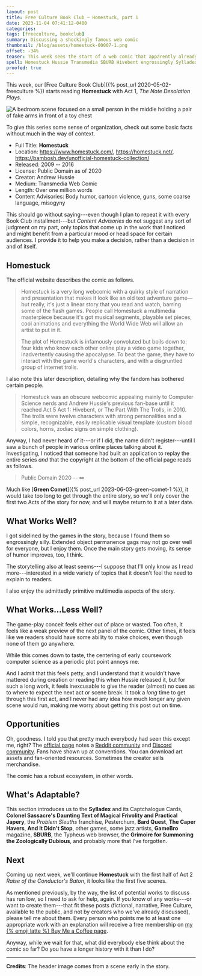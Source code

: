 ```yaml
---
layout: post
title: Free Culture Book Club — Homestuck, part 1
date: 2023-11-04 07:41:12-0400
categories:
tags: [freeculture, bookclub]
summary: Discussing a shockingly famous web comic
thumbnail: /blog/assets/homestuck-00007-1.png
offset: -34%
teaser: This week sees the start of a web comic that apparently already has millions of fans, meaning that you probably don't need me to introduce it to you.
spell: Homestuck Hussie Transmedia SBURB Hivebent engrossingly Sylladex Captchalogue Sassacre japery Pesterchum Havers GameBro Typheus grimoire
proofed: true
---
```


This week, our [Free Culture Book Club]({% post_url 2020-05-02-freeculture %}) starts reading **Homestuck** with Act 1, *The Note Desolation Plays*.

![A bedroom scene focused on a small person in the middle holding a pair of fake arms in front of a toy chest](/blog/assets/homestuck-00007-1.png "I admit to not having high hopes about the story, at this point...")

To give this series some sense of organization, check out some basic facts without much in the way of context.

 * Full Title:  **Homestuck**
 * Location:  <https://www.homestuck.com/>, <https://homestuck.net/>, <https://bambosh.dev/unofficial-homestuck-collection/>
 * Released:  2009 -- 2016
 * License:  Public Domain as of 2020
 * Creator:  Andrew Hussie
 * Medium:  Transmedia Web Comic
 * Length:  Over one million words
 * Content Advisories:  Body humor, cartoon violence, guns, some coarse language, misogyny

This should go without saying---even though I plan to repeat it with every Book Club installment---but *Content Advisories* do not suggest any sort of judgment on my part, only topics that come up in the work that I noticed and might benefit from a particular mood or head space for certain audiences.  I provide it to help you make a decision, rather than a decision in and of itself.

## Homestuck

The official website describes the comic as follows.

 > Homestuck is a very long webcomic with a quirky style of narration and presentation that makes it look like an old text adventure game—but really, it's just a linear story that you read and watch, barring some of the flash games. People call Homestuck a multimedia masterpiece because it's got musical segments, playable set pieces, cool animations and everything the World Wide Web will allow an artist to put in it.
 >
 > The plot of Homestuck is infamously convoluted but boils down to: four kids who know each other online play a video game together, inadvertently causing the apocalypse. To beat the game, they have to interact with the game world's characters, and with a disgruntled group of internet trolls.

I also note this later description, detailing why the fandom has bothered certain people.

 > Homestuck was an obscure webcomic appealing mainly to Computer Science nerds and Andrew Hussie's previous fan-base until it reached Act 5 Act 1: Hivebent, or The Part With The Trolls, in 2010. The trolls were twelve characters with strong personalities and a simple, recognizable, easily replicable visual template (custom blood colors, horns, zodiac signs on simple clothing).

Anyway, I had never heard of it---or if I did, the name didn't register---until I saw a bunch of people in various online places talking about it.  Investigating, I noticed that someone had built an application to replay the entire series *and* that the copyright at the bottom of the official page reads as follows.

 > Public Domain 2020 -- ∞

Much like [**Green Comet**]({% post_url 2023-06-03-green-comet-1 %}), it would take too long to get through the entire story, so we'll only cover the first two Acts of the story for now, and will maybe return to it at a later date.

## What Works Well?

I got sidelined by the games in the story, because I found them so engrossingly silly.  Extended object permanence gags may not go over well for everyone, but I enjoy them.  Once the main story gets moving, its sense of humor improves, too, I think.

The storytelling also at least seems---I suppose that I'll only know as I read more---interested in a wide variety of topics that it doesn't feel the need to explain to readers.

I also enjoy the admittedly primitive multimedia aspects of the story.

## What Works...Less Well?

The game-play conceit feels either out of place or wasted.  Too often, it feels like a weak preview of the next panel of the comic.  Other times, it feels like we readers should have some ability to make choices, even though none of them go anywhere.

While this comes down to taste, the centering of early coursework computer science as a periodic plot point annoys me.

And I admit that this feels petty, and I understand that it wouldn't have mattered during creation or reading this when Hussie released it, but for such a long work, it feels inexcusable to give the reader (almost) no cues as to where to expect the next act or scene break.  It took a *long* time to get through this first act, and I never had any idea how much longer any given scene would run, making me worry about getting this post out on time.

## Opportunities

Oh, goodness.  I told you that pretty much everybody had seen this except me, right?  The [official page](https://homestuck.net/index.html) notes a [Reddit community](https://old.reddit.com/r/homestuck) and [Discord community](https://discord.gg/homestuck).  Fans have shown up at conventions.  You can download art assets and fan-oriented resources.  Sometimes the creator sells merchandise.

The comic has a robust ecosystem, in other words.

## What's Adaptable?

This section introduces us to the **Sylladex** and its Captchalogue Cards, **Colonel Sassacre's Daunting Text of Magical Frivolity and Practical Japery**, the *Problem Sleuths* franchise, Pesterchum, **Bard Quest**, **The Caper Havers**, **And It Didn't Stop**, other games, some jazz artists, **GameBro** magazine, **SBURB**, the Typheus web browser, the **Grimoire for Summoning the Zoologically Dubious**, and probably more that I've forgotten.

## Next

Coming up next week, we'll continue **Homestuck** with the first half of Act 2 *Raise of the Conductor's Baton*, it looks like the first five scenes.

As mentioned previously, by the way, the list of potential works to discuss has run low, so I need to ask for help, again.  If you know of any works---or want to create them---that fit these posts (fictional, narrative, Free Culture, available to the public, and not by creators who we've already discussed), please tell me about them.  Every person who points me to at least one appropriate work with an explanation will receive a free membership on [my {% emoji latte %} Buy Me a Coffee page](https://buymeacoffee.com/jcolag).

Anyway, while we wait for that, what did everybody else think about the comic so far?  Do you have a longer history with it than I do?

* * *

**Credits**:  The header image comes from a scene early in the story.
